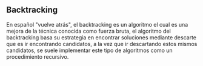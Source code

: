 ## Backtracking
En español "vuelve atrás", el backtracking es un algoritmo el cual es una mejora de la técnica conocida como fuerza bruta, el algoritmo del backtracking basa su estrategia en encontrar soluciones mediante descarte que es ir encontrando candidatos, a la vez que ir descartando estos mismos candidatos, se suele implementar este tipo de algoritmos como un procedimiento recursivo.